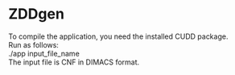 # ZDDgen
To compile the application, you need the installed CUDD package.  
Run as follows:  
./app input_file_name  
The input file is CNF in DIMACS format.  
